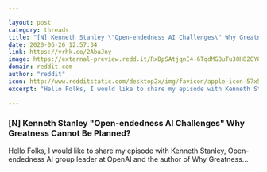 ```yaml
---

layout: post
category: threads
title: "[N] Kenneth Stanley \"Open-endedness AI Challenges\" Why Greatness Cannot Be Planned?"
date: 2020-06-26 12:57:34
link: https://vrhk.co/2AbaJny
image: https://external-preview.redd.it/RxDpSAtjqnI4-6TqdMG8uTu38H82GY82w9TrqhiCHrM.jpg?width=500&height=261.780104712&auto=webp&crop=500:261.780104712,smart&s=8dd265d656f6ba03a6705eb6a4a640503e273010
domain: reddit.com
author: "reddit"
icon: http://www.redditstatic.com/desktop2x/img/favicon/apple-icon-57x57.png
excerpt: "Hello Folks, I would like to share my episode with Kenneth Stanley, Open-endedness AI group leader at OpenAI and the author of Why Greatness..."

---
```


### [N] Kenneth Stanley "Open-endedness AI Challenges" Why Greatness Cannot Be Planned?

Hello Folks, I would like to share my episode with Kenneth Stanley, Open-endedness AI group leader at OpenAI and the author of Why Greatness...